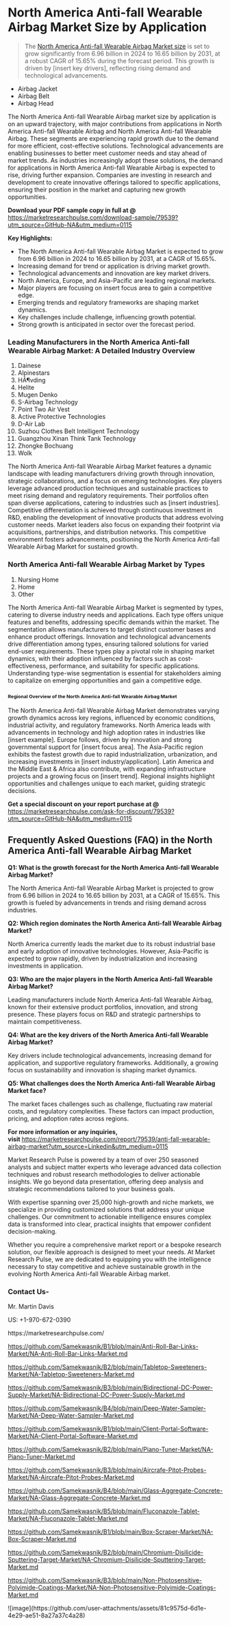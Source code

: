 <h1>North America Anti-fall Wearable Airbag Market&nbsp;Size by Application</h1><blockquote><p>The <a href="https://marketresearchpulse.com/download-sample/79539?utm_source=GitHub-NA&amp;utm_medium=0115">North America Anti-fall Wearable Airbag Market size</a> is set to grow significantly from 6.96 billion in 2024 to 16.65 billion by 2031, at a robust CAGR of 15.65% during the forecast period. This growth is driven by [insert key drivers], reflecting rising demand and technological advancements.</p></blockquote><ul><li>Airbag Jacket<li> Airbag Belt<li> Airbag Head</li></ul><p>The North America Anti-fall Wearable Airbag market size by application is on an upward trajectory, with major contributions from applications in North America Anti-fall Wearable Airbag and North America Anti-fall Wearable Airbag. These segments are experiencing rapid growth due to the demand for more efficient, cost-effective solutions. Technological advancements are enabling businesses to better meet customer needs and stay ahead of market trends. As industries increasingly adopt these solutions, the demand for applications in North America Anti-fall Wearable Airbag is expected to rise, driving further expansion. Companies are investing in research and development to create innovative offerings tailored to specific applications, ensuring their position in the market and capturing new growth opportunities.</p><p><strong>Download your PDF sample copy in full at @ </strong><a href="https://marketresearchpulse.com/download-sample/79539?utm_source=GitHub-NA&amp;utm_medium=0115">https://marketresearchpulse.com/download-sample/79539?utm_source=GitHub-NA&amp;utm_medium=0115</a></p><p><strong>Key Highlights: </strong></p><ul><li>The North America Anti-fall Wearable Airbag Market is expected to grow from 6.96 billion in 2024 to 16.65 billion by 2031, at a CAGR of 15.65%.</li><li>Increasing demand for trend or application is driving market growth.</li><li>Technological advancements and innovation are key market drivers.</li><li>North America, Europe, and Asia-Pacific are leading regional markets.</li><li>Major players are focusing on insert focus area to gain a competitive edge.</li><li>Emerging trends and regulatory frameworks are shaping market dynamics.</li><li>Key challenges include challenge, influencing growth potential.</li><li>Strong growth is anticipated in sector over the forecast period.</li></ul><h3>Leading Manufacturers in the North America Anti-fall Wearable Airbag Market: A Detailed Industry Overview</h3><ol><li>Dainese</li><li>Alpinestars</li><li>HÃ¶vding</li><li>Helite</li><li>Mugen Denko</li><li>S-Airbag Technology</li><li>Point Two Air Vest</li><li>Active Protective Technologies</li><li>D-Air Lab</li><li>Suzhou Clothes Belt Intelligent Technology</li><li>Guangzhou Xinan Think Tank Technology</li><li>Zhongke Bochuang</li><li>Wolk</li></ol><div class="flex max-w-full flex-col flex-grow"><div class="min-h-8 text-message flex w-full flex-col items-end gap-2 whitespace-normal break-words [.text-message+&amp;]:mt-5" dir="auto" data-message-author-role="assistant" data-message-id="fd8432e4-4910-450d-b182-61b7bfb0a01f" data-message-model-slug="gpt-4o"><div class="flex w-full flex-col gap-1 empty:hidden first:pt-[3px]"><div class="markdown prose w-full break-words dark:prose-invert light"><p>The North America Anti-fall Wearable Airbag Market features a dynamic landscape with leading manufacturers driving growth through innovation, strategic collaborations, and a focus on emerging technologies. Key players leverage advanced production techniques and sustainable practices to meet rising demand and regulatory requirements. Their portfolios often span diverse applications, catering to industries such as [insert industries]. Competitive differentiation is achieved through continuous investment in R&amp;D, enabling the development of innovative products that address evolving customer needs. Market leaders also focus on expanding their footprint via acquisitions, partnerships, and distribution networks. This competitive environment fosters advancements, positioning the North America Anti-fall Wearable Airbag Market for sustained growth.</p></div></div></div></div><h3>North America Anti-fall Wearable Airbag Market by Types</h3><ol><li>Nursing Home<li> Home<li> Other</li></ol><div class="flex max-w-full flex-col flex-grow"><div class="min-h-8 text-message flex w-full flex-col items-end gap-2 whitespace-normal break-words [.text-message+&amp;]:mt-5" dir="auto" data-message-author-role="assistant" data-message-id="084470be-0bb7-4664-bddf-5156b4f41249" data-message-model-slug="gpt-4o-mini"><div class="flex w-full flex-col gap-1 empty:hidden first:pt-[3px]"><div class="markdown prose w-full break-words dark:prose-invert light"><p>The North America Anti-fall Wearable Airbag Market is segmented by types, catering to diverse industry needs and applications. Each type offers unique features and benefits, addressing specific demands within the market. The segmentation allows manufacturers to target distinct customer bases and enhance product offerings. Innovation and technological advancements drive differentiation among types, ensuring tailored solutions for varied end-user requirements. These types play a pivotal role in shaping market dynamics, with their adoption influenced by factors such as cost-effectiveness, performance, and suitability for specific applications. Understanding type-wise segmentation is essential for stakeholders aiming to capitalize on emerging opportunities and gain a competitive edge.</p></div></div></div></div><h3><span style="font-size: 11px;">Regional Overview of the North America Anti-fall Wearable Airbag Market</span></h3><div class="flex max-w-full flex-col flex-grow"><div class="min-h-8 text-message flex w-full flex-col items-end gap-2 whitespace-normal break-words [.text-message+&amp;]:mt-5" dir="auto" data-message-author-role="assistant" data-message-id="e9038762-ce64-4e30-91c9-9bd413514231" data-message-model-slug="gpt-4o-mini"><div class="flex w-full flex-col gap-1 empty:hidden first:pt-[3px]"><div class="markdown prose w-full break-words dark:prose-invert light"><p>The North America Anti-fall Wearable Airbag Market demonstrates varying growth dynamics across key regions, influenced by economic conditions, industrial activity, and regulatory frameworks. North America leads with advancements in technology and high adoption rates in industries like [insert example]. Europe follows, driven by innovation and strong governmental support for [insert focus area]. The Asia-Pacific region exhibits the fastest growth due to rapid industrialization, urbanization, and increasing investments in [insert industry/application]. Latin America and the Middle East &amp; Africa also contribute, with expanding infrastructure projects and a growing focus on [insert trend]. Regional insights highlight opportunities and challenges unique to each market, guiding strategic decisions.</p></div></div></div></div><p><strong>Get a special discount on your report purchase at @ </strong><a href="https://marketresearchpulse.com/ask-for-discount/79539?utm_source=GitHub-NA&amp;utm_medium=0115">https://marketresearchpulse.com/ask-for-discount/79539?utm_source=GitHub-NA&amp;utm_medium=0115</a></p><h2>Frequently Asked Questions (FAQ) in the North America Anti-fall Wearable Airbag Market</h2><p><strong>Q1: What is the growth forecast for the North America Anti-fall Wearable Airbag Market?</strong></p><p>The North America Anti-fall Wearable Airbag Market is projected to grow from 6.96 billion in 2024 to 16.65 billion by 2031, at a CAGR of 15.65%. This growth is fueled by advancements in trends and rising demand across industries.</p><p><strong>Q2: Which region dominates the North America Anti-fall Wearable Airbag Market?</strong></p><p>North America currently leads the market due to its robust industrial base and early adoption of innovative technologies. However, Asia-Pacific is expected to grow rapidly, driven by industrialization and increasing investments in application.</p><p><strong>Q3: Who are the major players in the North America Anti-fall Wearable Airbag Market?</strong></p><p>Leading manufacturers include North America Anti-fall Wearable Airbag, known for their extensive product portfolios, innovation, and strong presence. These players focus on R&amp;D and strategic partnerships to maintain competitiveness.</p><p><strong>Q4: What are the key drivers of the North America Anti-fall Wearable Airbag Market?</strong></p><p>Key drivers include technological advancements, increasing demand for application, and supportive regulatory frameworks. Additionally, a growing focus on sustainability and innovation is shaping market dynamics.</p><p><strong>Q5: What challenges does the North America Anti-fall Wearable Airbag Market face?</strong></p><p>The market faces challenges such as challenge, fluctuating raw material costs, and regulatory complexities. These factors can impact production, pricing, and adoption rates across regions.</p><p><strong>For more information or any inquiries, visit&nbsp;</strong><a href="https://marketresearchpulse.com/report/79539/anti-fall-wearable-airbag-market?utm_source=Linkedin&utm_medium=0115">https://marketresearchpulse.com/report/79539/anti-fall-wearable-airbag-market?utm_source=Linkedin&utm_medium=0115</a></p><p>Market Research Pulse is powered by a team of over 250 seasoned analysts and subject matter experts who leverage advanced data collection techniques and robust research methodologies to deliver actionable insights. We go beyond data presentation, offering deep analysis and strategic recommendations tailored to your business goals.</p><p>With expertise spanning over 25,000 high-growth and niche markets, we specialize in providing customized solutions that address your unique challenges. Our commitment to actionable intelligence ensures complex data is transformed into clear, practical insights that empower confident decision-making.</p><p>Whether you require a comprehensive market report or a bespoke research solution, our flexible approach is designed to meet your needs. At Market Research Pulse, we are dedicated to equipping you with the intelligence necessary to stay competitive and achieve sustainable growth in the evolving North America Anti-fall Wearable Airbag market.</p><h3><strong>Contact Us-</strong></h3><p>Mr. Martin Davis</p><p>US: +1-970-672-0390</p><p>https://marketresearchpulse.com/</p><p><a href="https://github.com/Samekwasnik/B1/blob/main/Anti-Roll-Bar-Links-Market/NA-Anti-Roll-Bar-Links-Market.md">https://github.com/Samekwasnik/B1/blob/main/Anti-Roll-Bar-Links-Market/NA-Anti-Roll-Bar-Links-Market.md</a></p><p><a href="https://github.com/Samekwasnik/B2/blob/main/Tabletop-Sweeteners-Market/NA-Tabletop-Sweeteners-Market.md">https://github.com/Samekwasnik/B2/blob/main/Tabletop-Sweeteners-Market/NA-Tabletop-Sweeteners-Market.md</a></p><p><a href="https://github.com/Samekwasnik/B3/blob/main/Bidirectional-DC-Power-Supply-Market/NA-Bidirectional-DC-Power-Supply-Market.md">https://github.com/Samekwasnik/B3/blob/main/Bidirectional-DC-Power-Supply-Market/NA-Bidirectional-DC-Power-Supply-Market.md</a></p><p><a href="https://github.com/Samekwasnik/B4/blob/main/Deep-Water-Sampler-Market/NA-Deep-Water-Sampler-Market.md">https://github.com/Samekwasnik/B4/blob/main/Deep-Water-Sampler-Market/NA-Deep-Water-Sampler-Market.md</a></p><p><a href="https://github.com/Samekwasnik/B1/blob/main/Client-Portal-Software-Market/NA-Client-Portal-Software-Market.md">https://github.com/Samekwasnik/B1/blob/main/Client-Portal-Software-Market/NA-Client-Portal-Software-Market.md</a></p><p><a href="https://github.com/Samekwasnik/B2/blob/main/Piano-Tuner-Market/NA-Piano-Tuner-Market.md">https://github.com/Samekwasnik/B2/blob/main/Piano-Tuner-Market/NA-Piano-Tuner-Market.md</a></p><p><a href="https://github.com/Samekwasnik/B3/blob/main/Aircrafe-Pitot-Probes-Market/NA-Aircrafe-Pitot-Probes-Market.md">https://github.com/Samekwasnik/B3/blob/main/Aircrafe-Pitot-Probes-Market/NA-Aircrafe-Pitot-Probes-Market.md</a></p><p><a href="https://github.com/Samekwasnik/B4/blob/main/Glass-Aggregate-Concrete-Market/NA-Glass-Aggregate-Concrete-Market.md">https://github.com/Samekwasnik/B4/blob/main/Glass-Aggregate-Concrete-Market/NA-Glass-Aggregate-Concrete-Market.md</a></p><p><a href="https://github.com/Samekwasnik/B5/blob/main/Fluconazole-Tablet-Market/NA-Fluconazole-Tablet-Market.md">https://github.com/Samekwasnik/B5/blob/main/Fluconazole-Tablet-Market/NA-Fluconazole-Tablet-Market.md</a></p><p><a href="https://github.com/Samekwasnik/B1/blob/main/Box-Scraper-Market/NA-Box-Scraper-Market.md">https://github.com/Samekwasnik/B1/blob/main/Box-Scraper-Market/NA-Box-Scraper-Market.md</a></p><p><a href="https://github.com/Samekwasnik/B2/blob/main/Chromium-Disilicide-Sputtering-Target-Market/NA-Chromium-Disilicide-Sputtering-Target-Market.md">https://github.com/Samekwasnik/B2/blob/main/Chromium-Disilicide-Sputtering-Target-Market/NA-Chromium-Disilicide-Sputtering-Target-Market.md</a></p><p><a href="https://github.com/Samekwasnik/B3/blob/main/Non-Photosensitive-Polyimide-Coatings-Market/NA-Non-Photosensitive-Polyimide-Coatings-Market.md">https://github.com/Samekwasnik/B3/blob/main/Non-Photosensitive-Polyimide-Coatings-Market/NA-Non-Photosensitive-Polyimide-Coatings-Market.md</a></p>
![image](https://github.com/user-attachments/assets/81c9575d-6d1e-4e29-ae51-8a27a37c4a28)
